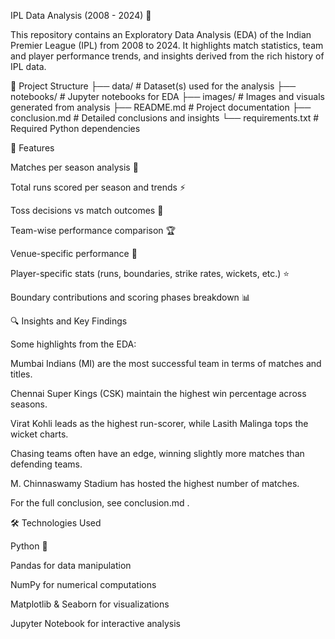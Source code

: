 IPL Data Analysis (2008 - 2024) 🏏

This repository contains an Exploratory Data Analysis (EDA) of the Indian Premier League (IPL) from 2008 to 2024. It highlights match statistics, team and player performance trends, and insights derived from the rich history of IPL data.

📂 Project Structure
├── data/                  # Dataset(s) used for the analysis
├── notebooks/             # Jupyter notebooks for EDA
├── images/                # Images and visuals generated from analysis
├── README.md              # Project documentation
├── conclusion.md          # Detailed conclusions and insights
└── requirements.txt       # Required Python dependencies

🚀 Features

Matches per season analysis 📅

Total runs scored per season and trends ⚡

Toss decisions vs match outcomes 🔄

Team-wise performance comparison 🏆

Venue-specific performance 📍

Player-specific stats (runs, boundaries, strike rates, wickets, etc.) ⭐

Boundary contributions and scoring phases breakdown 📊

🔍 Insights and Key Findings

Some highlights from the EDA:

Mumbai Indians (MI) are the most successful team in terms of matches and titles.

Chennai Super Kings (CSK) maintain the highest win percentage across seasons.

Virat Kohli leads as the highest run-scorer, while Lasith Malinga tops the wicket charts.

Chasing teams often have an edge, winning slightly more matches than defending teams.

M. Chinnaswamy Stadium has hosted the highest number of matches.

For the full conclusion, see conclusion.md
.

🛠️ Technologies Used

Python 🐍

Pandas for data manipulation

NumPy for numerical computations

Matplotlib & Seaborn for visualizations

Jupyter Notebook for interactive analysis
